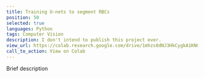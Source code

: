 ```yaml
---
title: Training U-nets to segment RBCs
position: 50
selected: true
languages: Python
tags: Computer Vision
description: I don't intend to publish this project ever.
view_url: https://colab.research.google.com/drive/1mhzs8dNJ3HkCygkA1KNORpCJAeL3cEUD#scrollTo=1rSoTkU7mxBB
call_to_action: View on Colab
---
```


Brief description